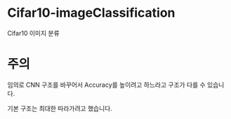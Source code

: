 # Cifar10-imageClassification

Cifar10 이미지 분류

# 주의
임의로 CNN 구조를 바꾸어서 Accuracy를 높이려고 하느라고 구조가 다를 수 있습니다.

기본 구조는 최대한 따라가려고 했습니다.
